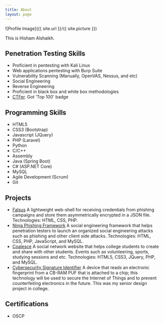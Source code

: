 ```yaml
---
title: About
layout: page
---
```

![Profile Image]({{ site.url }}/{{ site.picture }})

<p>This is Hisham Alshaikh. </p>


<h2>Penetration Testing Skills</h2>
<ul class="skill-list">
	<li>Proficient in pentesting with Kali Linux</li>
	<li>Web applications pentesting with Burp Suite</li>
	<li>Vulnerability Scanning (Manually, OpenVAS, Nessus, and etc)</li>
	<li>Social Engineering</li>
	<li>Reverse Engineering</li>
	<li>Proficient in black box and white box methodologies</li>
	<li><a href="https://www.hackthebox.eu/profile/3934">CTFer</a>. Got 'Top 100' badge</li>
</ul>


<h2>Programming Skills</h2>
<ul class="skill-list">
	<li>HTML5</li>
	<li>CSS3 (Bootstrap)</li>
	<li>Javascript (JQuery)</li>
	<li>PHP (Laravel)</li>
	<li>Python</li>
	<li>C/C++</li>
	<li>Assembly</li>
	<li>Java (Spring Boot)</li>
	<li>C# (ASP.NET Core)</li>
	<li>MySQL</li>
	<li>Agile Development (Scrum)</li>
	<li>Git</li>
</ul>

<h2>Projects</h2>

<ul>
	<li><a href="#">Falsus</a> A lightweight web-shell for receiving credentials from phishing campaigns and store them asymmetrically encrypted in a JSON file. Technologies: HTML, CSS, PHP.</li>
	<li><a href="http://resources.infosecinstitute.com/social-engineering-toolkits">Ninja Phishing Framework</a> A social engineering framework that helps penetration testers to launch an organized social engineering attacks such    as phishing and other client side attacks. Technologies: HTML, CSS, PHP, JavaScript, and MySQL.</li>
	<li><a href="https://www.youtube.com/watch?v=RB7jEw1YAlM">Coalesce</a> A social network website that helps college students to create and share with other students. Events such as volunteering, sports, studying sessions and etc. Technologies: HTML5, CSS3, JQuery, PHP, and MySQL.</li>
	<li><a href="https://asunow.asu.edu/20160824-countering-counterfeits-asu-professor-works-making-electronics-more-secure">Cybersecurity Signature Identifier</a> A device that reads an electronic fingerprint from a CB-RAM PUF that is attached to a chip; this technology will be used to secure the Internet of Things and to prevent counterfeiting electronics in the future. This was my senior design project in college.</li>
</ul>

<h2>Certifications</h2>
<ul class="skill-list">
	<li>OSCP</li>
</ul>
